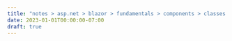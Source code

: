 ```yaml
---
title: "notes > asp.net > blazor > fundamentals > components > classes and nesting"
date: 2023-01-01T00:00:00-07:00
draft: true
---
```

